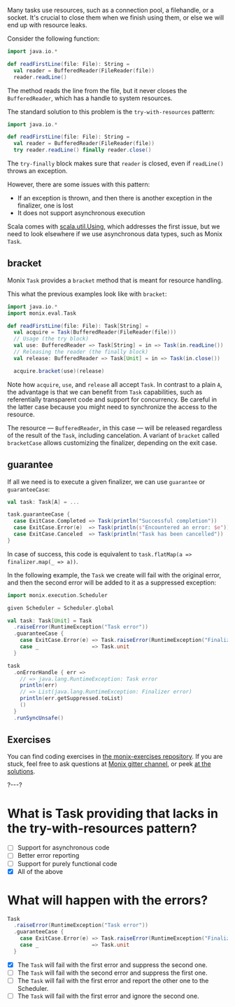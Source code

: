 Many tasks use resources, such as a connection pool, a filehandle, or a socket.
It's crucial to close them when we finish using them, or else we will end up with resource leaks.

Consider the following function:

```scala 
import java.io.*

def readFirstLine(file: File): String =
  val reader = BufferedReader(FileReader(file))
  reader.readLine()
```

The method reads the line from the file, but it never closes the `BufferedReader`, which has a handle to system resources.

The standard solution to this problem is the `try-with-resources` pattern:

```scala 
import java.io.*

def readFirstLine(file: File): String =
  val reader = BufferedReader(FileReader(file))
  try reader.readLine() finally reader.close()
```

The `try-finally` block makes sure that `reader` is closed, even if `readLine()` throws an exception.

However, there are some issues with this pattern:
- If an exception is thrown, and then there is another exception in the finalizer, one is lost
- It does not support asynchronous execution

Scala comes with [scala.util.Using](https://www.scala-lang.org/API/current/scala/util/Using$.html), which addresses the first issue, but we need to
look elsewhere if we use asynchronous data types, such as Monix `Task`.

## bracket

Monix `Task` provides a `bracket` method that is meant for resource handling.

This what the previous examples look like with `bracket`:

```scala 
import java.io.*
import monix.eval.Task

def readFirstLine(file: File): Task[String] =
  val acquire = Task(BufferedReader(FileReader(file)))
  // Usage (the try block)
  val use: BufferedReader => Task[String] = in => Task(in.readLine())
  // Releasing the reader (the finally block)
  val release: BufferedReader => Task[Unit] = in => Task(in.close())

  acquire.bracket(use)(release)
```

Note how `acquire`, `use`, and `release` all accept `Task`.
In contrast to a plain `A`, the advantage is that we can benefit from `Task` capabilities, such as referentially transparent code and support for concurrency.
Be careful in the latter case because you might need to synchronize the access to the resource.

The resource — `BufferedReader`, in this case — will be released regardless of the result of the `Task`, including cancelation.
A variant of `bracket` called `bracketCase` allows customizing the finalizer, depending on the exit case.

## guarantee

If all we need is to execute a given finalizer, we can use `guarantee` or `guaranteeCase`:

```scala 
val task: Task[A] = ...

task.guaranteeCase {
  case ExitCase.Completed => Task(println("Successful completion"))
  case ExitCase.Error(e)  => Task(println(s"Encountered an error: $e"))
  case ExitCase.Canceled  => Task(println("Task has been cancelled"))
}
```

In case of success, this code is equivalent to `task.flatMap(a => finalizer.map(_ => a))`.

In the following example, the `Task` we create will fail with the original error, and then the second error will be added to it as a suppressed exception:

```scala
import monix.execution.Scheduler

given Scheduler = Scheduler.global

val task: Task[Unit] = Task
  .raiseError(RuntimeException("Task error"))
  .guaranteeCase {
    case ExitCase.Error(e) => Task.raiseError(RuntimeException("Finalizer error"))
    case _                 => Task.unit
  }

task
  .onErrorHandle { err =>
    // => java.lang.RuntimeException: Task error
    println(err)
    // => List(java.lang.RuntimeException: Finalizer error)
    println(err.getSuppressed.toList)
    ()
  }
  .runSyncUnsafe()
```

## Exercises

You can find coding exercises in [the monix-exercises repository](https://github.com/scalazone/monix-exercises/blob/main/monix-task-exercises/src/main/scala/scalazone/monix/lesson6/ResourceSafetyExercises.scala).
If you are stuck, feel free to ask questions at [Monix gitter channel](https://gitter.im/monix/monix),
or peek [at the solutions](https://github.com/scalazone/monix-exercises/blob/main/monix-task-solutions/src/main/scala/scalazone/monix/lesson6/ResourceSafetyExercisesSolutions.scala).

?---?

# What is Task providing that lacks in the try-with-resources pattern?

- [ ] Support for asynchronous code
- [ ] Better error reporting
- [ ] Support for purely functional code
- [X] All of the above

# What will happen with the errors?

```scala
Task
  .raiseError(RuntimeException("Task error"))
  .guaranteeCase {
    case ExitCase.Error(e) => Task.raiseError(RuntimeException("Finalizer error"))
    case _                 => Task.unit
  }
```

- [X] The `Task` will fail with the first error and suppress the second one.
- [ ] The `Task` will fail with the second error and suppress the first one.
- [ ] The `Task` will fail with the first error and report the other one to the Scheduler.
- [ ] The `Task` will fail with the first error and ignore the second one.
